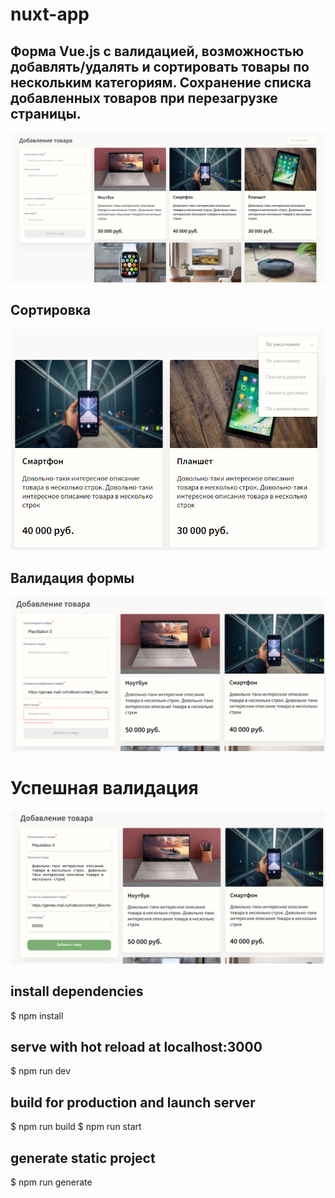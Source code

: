 # nuxt-app

## Форма Vue.js с валидацией, возможностью добавлять/удалять и сортировать товары по нескольким категориям. Сохранение списка добавленных товаров при перезагрузке страницы.

![Untitled](static/readme/default.png)

## Сортировка

![Untitled](static/readme/sort.png)

## Валидация формы

![Untitled](static/readme/error.png)

# Успешная валидация

![Untitled](static/readme/success.png)

## install dependencies

$ npm install

## serve with hot reload at localhost:3000

$ npm run dev

## build for production and launch server

$ npm run build
$ npm run start

## generate static project

$ npm run generate

